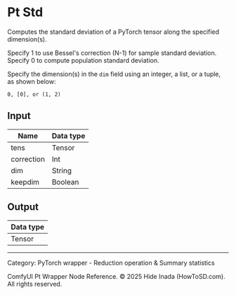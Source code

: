 # Pt Std
Computes the standard deviation of a PyTorch tensor along the specified dimension(s).

Specify 1 to use Bessel's correction (N-1) for sample standard deviation.
Specify 0 to compute population standard deviation.

Specify the dimension(s) in the `dim` field using an integer, a list, or a tuple, as shown below:
```
0, [0], or (1, 2)
```

## Input
| Name | Data type |
|---|---|
| tens | Tensor |
| correction | Int |
| dim | String |
| keepdim | Boolean |

## Output
| Data type |
|---|
| Tensor |

<HR>
Category: PyTorch wrapper - Reduction operation & Summary statistics

ComfyUI Pt Wrapper Node Reference. © 2025 Hide Inada (HowToSD.com). All rights reserved.
